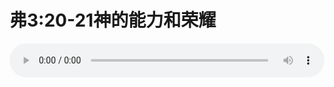 # 弗3:20-21神的能力和荣耀

<audio style="width: 100%;" preload="false" controls controlslist="nodownload"><source src="//cdn.wechat.edu.pl/audio/mp3/old/12301.mp3" type="audio/mpeg">Your browser does not support the audio element.</audio>


